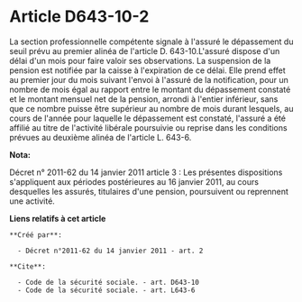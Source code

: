# Article D643-10-2

La section professionnelle compétente signale à l'assuré le dépassement du seuil prévu au premier alinéa de l'article D.
643-10.L'assuré dispose d'un délai d'un mois pour faire valoir ses observations. La suspension de la pension est notifiée par
la caisse à l'expiration de ce délai. Elle prend effet au premier jour du mois suivant l'envoi à l'assuré de la notification,
pour un nombre de mois égal au rapport entre le montant du dépassement constaté et le montant mensuel net de la pension,
arrondi à l'entier inférieur, sans que ce nombre puisse être supérieur au nombre de mois durant lesquels, au cours de l'année
pour laquelle le dépassement est constaté, l'assuré a été affilié au titre de l'activité libérale poursuivie ou reprise dans
les conditions prévues au deuxième alinéa de l'article L. 643-6.

**Nota:**

Décret n° 2011-62 du 14 janvier 2011 article 3 : Les présentes dispositions s'appliquent aux périodes postérieures au 16
janvier 2011, au cours desquelles les assurés, titulaires d'une pension, poursuivent ou reprennent une activité.

**Liens relatifs à cet article**

	**Créé par**:

	  - Décret n°2011-62 du 14 janvier 2011 - art. 2

	**Cite**:

	  - Code de la sécurité sociale. - art. D643-10
	  - Code de la sécurité sociale. - art. L643-6
